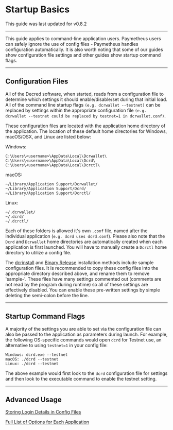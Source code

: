 # Startup Basics

This guide was last updated for v0.8.2

---

This guide applies to command-line application users. Paymetheus users can safely ignore the use of config files - Paymetheus handles configuration automatically. It is also worth noting that some of our guides show configuration file settings and other guides show startup command flags. 

---

## Configuration Files

All of the Decred software, when started, reads from a configuration file to determine which settings it should enable/disable/set during that initial load. All of the command line startup flags `(e.g. dcrwallet --testnet)` can be replaced by settings within the appropriate configuration file `(e.g. dcrwallet --testnet could be replaced by testnet=1 in dcrwallet.conf)`.

These configuration files are located with the application home directory of the application. The location of these default home directories for Windows, macOS/OSX, and Linux are listed below:

Windows:

    C:\Users\<username>\AppData\Local\Dcrwallet\
    C:\Users\<username>\AppData\Local\Dcrd\
    C:\Users\<username>\AppData\Local\Dcrctl\ 

macOS: 

    ~/Library/Application Support/Dcrwallet/
    ~/Library/Application Support/Dcrd/
    ~/Library/Application Support/Dcrctl/
    
Linux: 
    
    ~/.dcrwallet/
    ~/.dcrd/
    ~/.dcrctl/

Each of these folders is allowed it's own `.conf` file, named after the individual application (`e.g. dcrd uses dcrd.conf`). Please also note that the `Dcrd` and `Dcrwallet` home directories are automatically created when each application is first launched. You will have to manually create a `Dcrctl` home directory to utilize a config file.

The [dcrinstall](/getting-started/install-guide.md#dcrinstall) and [Binary Release](/getting-started/install-guide.md#binary-releases) installation methods include sample configuration files. It is recommended to copy these config files into the appropriate directory described above, and rename them to remove 'sample-'. These files have many settings commented out (comments are not read by the program during runtime) so all of these settings are effectively disabled. You can enable these pre-written settings by simple deleting the semi-colon before the line.

---

## Startup Command Flags

A majority of the settings you are able to set via the configuration file can also be passed to the application as parameters during launch. For example, the following OS-specific commands would open `dcrd` for Testnet use, an alternative to using `testnet=1` in your config file:

    Windows: dcrd.exe --testnet
    macOS: ./dcrd --testnet
    Linux: ./dcrd --testnet

The above example would first look to the `dcrd` configuration file for settings and then look to the executable command to enable the testnet setting. 

---

## Advanced Usage

[Storing Login Details in Config Files](/advanced/storing-login-details.md)

[Full List of Options for Each Application](/advanced/program-options.md)
